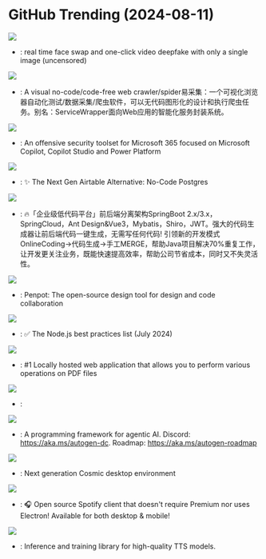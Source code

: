 # GitHub Trending (2024-08-11)

![](https://img.shields.io/badge/Python-New%204-green?style=flat-square&logo=appveyor)
- [](https://github.comundefined): real time face swap and one-click video deepfake with only a single image (uncensored)

![](https://img.shields.io/badge/JavaScript-New%20176-green?style=flat-square&logo=appveyor)
- [](https://github.comundefined): A visual no-code/code-free web crawler/spider易采集：一个可视化浏览器自动化测试/数据采集/爬虫软件，可以无代码图形化的设计和执行爬虫任务。别名：ServiceWrapper面向Web应用的智能化服务封装系统。

![](https://img.shields.io/badge/Python-New%2018-green?style=flat-square&logo=appveyor)
- [](https://github.comundefined): An offensive security toolset for Microsoft 365 focused on Microsoft Copilot, Copilot Studio and Power Platform

![](https://img.shields.io/badge/TypeScript-New%20332-green?style=flat-square&logo=appveyor)
- [](https://github.comundefined): ✨ The Next Gen Airtable Alternative: No-Code Postgres

![](https://img.shields.io/badge/Java-New%20135-green?style=flat-square&logo=appveyor)
- [](https://github.comundefined): 🔥「企业级低代码平台」前后端分离架构SpringBoot 2.x/3.x，SpringCloud，Ant Design&Vue3，Mybatis，Shiro，JWT。强大的代码生成器让前后端代码一键生成，无需写任何代码! 引领新的开发模式OnlineCoding->代码生成->手工MERGE，帮助Java项目解决70%重复工作，让开发更关注业务，既能快速提高效率，帮助公司节省成本，同时又不失灵活性。

![](https://img.shields.io/badge/Clojure-New%20286-green?style=flat-square&logo=appveyor)
- [](https://github.comundefined): Penpot: The open-source design tool for design and code collaboration

![](https://img.shields.io/badge/Dockerfile-New%20155-green?style=flat-square&logo=appveyor)
- [](https://github.comundefined): ✅ The Node.js best practices list (July 2024)

![](https://img.shields.io/badge/Java-New%20261-green?style=flat-square&logo=appveyor)
- [](https://github.comundefined): #1 Locally hosted web application that allows you to perform various operations on PDF files

![](https://img.shields.io/badge/C-New%2070-green?style=flat-square&logo=appveyor)
- [](https://github.comundefined): 

![](https://img.shields.io/badge/Jupyter%20Notebook-New%2073-green?style=flat-square&logo=appveyor)
- [](https://github.comundefined): A programming framework for agentic AI. Discord: https://aka.ms/autogen-dc. Roadmap: https://aka.ms/autogen-roadmap

![](https://img.shields.io/badge/Just-New%2049-green?style=flat-square&logo=appveyor)
- [](https://github.comundefined): Next generation Cosmic desktop environment

![](https://img.shields.io/badge/Dart-New%2026-green?style=flat-square&logo=appveyor)
- [](https://github.comundefined): 🎧 Open source Spotify client that doesn't require Premium nor uses Electron! Available for both desktop & mobile!

![](https://img.shields.io/badge/Python-New%2040-green?style=flat-square&logo=appveyor)
- [](https://github.comundefined): Inference and training library for high-quality TTS models.

